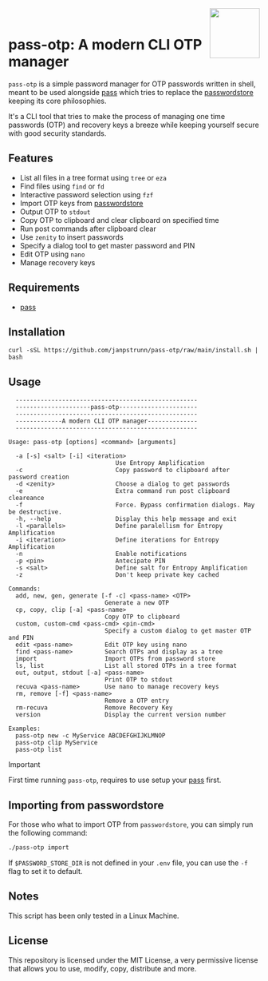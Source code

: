 <img src="https://git.disroot.org/janpstrunn/images/raw/branch/main/pass.png" align="right" height="100"/>
<br>

# pass-otp: A modern CLI OTP manager

`pass-otp` is a simple password manager for OTP passwords written in shell, meant to be used alongside [pass](https://github.com/janpstrunn/pass) which tries to replace the [passwordstore](https://www.passwordstore.org/) keeping its core philosophies.

It's a CLI tool that tries to make the process of managing one time passwords (OTP) and recovery keys a breeze while keeping yourself secure with good security standards.

## Features

- List all files in a tree format using `tree` or `eza`
- Find files using `find` or `fd`
- Interactive password selection using `fzf`
- Import OTP keys from [passwordstore](https://www.passwordstore.org/)
- Output OTP to `stdout`
- Copy OTP to clipboard and clear clipboard on specified time
- Run post commands after clipboard clear
- Use `zenity` to insert passwords
- Specify a dialog tool to get master password and PIN
- Edit OTP using `nano`
- Manage recovery keys

## Requirements

- [pass](https://github.com/janpstrunn/pass)

## Installation

```
curl -sSL https://github.com/janpstrunn/pass-otp/raw/main/install.sh | bash
```

## Usage

```
  ---------------------------------------------------
  ---------------------pass-otp----------------------
  ---------------------------------------------------
  -------------A modern CLI OTP manager--------------
  ---------------------------------------------------

Usage: pass-otp [options] <command> [arguments]

  -a [-s] <salt> [-i] <iteration>
                              Use Entropy Amplification
  -c                          Copy password to clipboard after password creation
  -d <zenity>                 Choose a dialog to get passwords
  -e                          Extra command run post clipboard cleareance
  -f                          Force. Bypass confirmation dialogs. May be destructive.
  -h, --help                  Display this help message and exit
  -l <parallels>              Define paralellism for Entropy Amplification
  -i <iteration>              Define iterations for Entropy Amplification
  -n                          Enable notifications
  -p <pin>                    Antecipate PIN
  -s <salt>                   Define salt for Entropy Amplification
  -z                          Don't keep private key cached

Commands:
  add, new, gen, generate [-f -c] <pass-name> <OTP>
                           Generate a new OTP
  cp, copy, clip [-a] <pass-name>
                           Copy OTP to clipboard
  custom, custom-cmd <pass-cmd> <pin-cmd>
                           Specify a custom dialog to get master OTP and PIN
  edit <pass-name>         Edit OTP key using nano
  find <pass-name>         Search OTPs and display as a tree
  import                   Import OTPs from password store
  ls, list                 List all stored OTPs in a tree format
  out, output, stdout [-a] <pass-name>
                           Print OTP to stdout
  recuva <pass-name>       Use nano to manage recovery keys
  rm, remove [-f] <pass-name>
                           Remove a OTP entry
  rm-recuva                Remove Recovery Key
  version                  Display the current version number

Examples:
  pass-otp new -c MyService ABCDEFGHIJKLMNOP
  pass-otp clip MyService
  pass-otp list
```

> [!IMPORTANT]
> First time running `pass-otp`, requires to use setup your [pass](https://github.com/janpstrunn/pass) first.

## Importing from passwordstore

For those who what to import OTP from `passwordstore`, you can simply run the following command:

```bash
./pass-otp import
```

If `$PASSWORD_STORE_DIR` is not defined in your `.env` file, you can use the `-f` flag to set it to default.

## Notes

This script has been only tested in a Linux Machine.

## License

This repository is licensed under the MIT License, a very permissive license that allows you to use, modify, copy, distribute and more.
